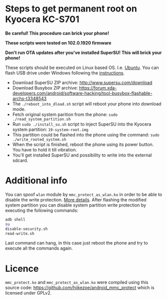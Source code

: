 # Steps to get permanent root on Kyocera KC-S701

**Be careful! This procedure can brick your phone!**

**These scripts were tested on 102.0.1920 firmware**

**Don't run OTA updates after you've installed SuperSU! This will brick your phone!**

These scripts should be executed on Linux based OS. I.e. [Ubuntu](https://www.ubuntu.com/download/desktop). You can flash USB drive under Windows following the [instructions](https://www.ubuntu.com/download/desktop/create-a-usb-stick-on-windows).

* Download SuperSU ZIP archive: http://www.supersu.com/download
* Download Busybox ZIP archive: https://forum.xda-developers.com/android/software-hacking/tool-busybox-flashable-archs-t3348543
* The `./reboot_into_dload.sh` script will reboot your phone into download mode.
* Fetch original system parition from the phone: `sudo ./read_system_partition.sh`
* Run `sudo ./install_su.sh` script to inject SuperSU into the Kyocera system partition: `19-system-root.img`
* This partition could be flashed into the phone using the command: `sudo ./write_rooted_system.sh`
* When the script is finished, reboot the phone using its power button. You have to hold it till vibration.
* You'll get installed SuperSU and possibility to write into the external sdcard.

# Additional info

You can spoof `wlan` module by `mmc_protect_as_wlan.ko` in order to be able to disable the write protection. [More details](https://github.com/hiikezoe/android_mmc_protect).
After flashing the modified system partition you can disable system partition write protection by executing the following commands:

```sh
adb shell
su
disable-security.sh
read-write.sh
```

Last command can hang, in this case just reboot the phone and try to execute all the commands again.

# Licence

`mmc_protect.ko` and `mmc_protect_as_wlan.ko` were compiled using this source code: https://github.com/hiikezoe/android_mmc_protect which is licensed under GPLv2.
